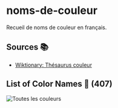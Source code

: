 # noms-de-couleur

Recueil de noms de couleur en français.

## Sources 📚

- [Wiktionary: Thésaurus couleur](https://fr.wiktionary.org/wiki/Th%C3%A9saurus:couleur/fran%C3%A7ais)

## List of Color Names 🔖 (**407**)

![Toutes les couleurs](colors.svg "Liste de couleur")
